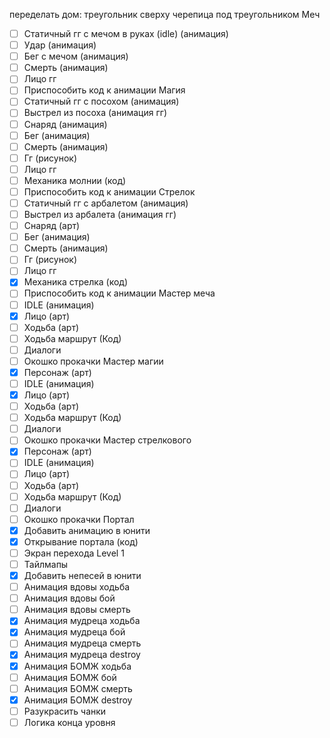 переделать дом:
треугольник сверху
черепица под треугольником
Меч
- [ ] Статичный гг с мечом в руках (idle) (анимация)
- [ ] Удар (анимация)
- [ ] Бег с мечом (анимация)
- [ ] Смерть (анимация)
- [ ] Лицо гг
- [ ] Приспособить код к анимации
Магия
- [ ] Статичный гг с посохом (анимация)
- [ ] Выстрел из посоха (анимация гг)
- [ ] Снаряд (анимация)
- [ ] Бег (анимация)
- [ ] Смерть (анимация)
- [ ] Гг (рисунок)
- [ ] Лицо гг
- [ ] Механика молнии (код)
- [ ] Приспособить код к анимации
Стрелок
- [ ] Статичный гг с арбалетом (анимация)
- [ ] Выстрел из арбалета (анимация гг)
- [ ] Снаряд (арт)
- [ ] Бег (анимация)
- [ ] Смерть (анимация)
- [ ] Гг (рисунок)
- [ ] Лицо гг
- [x] Механика стрелка (код)
- [ ] Приспособить код к анимации
Мастер меча
- [ ] IDLE (анимация)
- [x] Лицо (арт)
- [ ] Ходьба (арт)
- [ ] Ходьба маршрут (Код)
- [ ] Диалоги
- [ ] Окошко прокачки
Мастер магии
- [x] Персонаж (арт)
- [ ] IDLE (анимация)
- [x] Лицо (арт)
- [ ] Ходьба (арт)
- [ ] Ходьба маршрут (Код)
- [ ] Диалоги
- [ ] Окошко прокачки
Мастер стрелкового
- [x] Персонаж (арт)
- [ ] IDLE (анимация)
- [ ] Лицо (арт)
- [ ] Ходьба (арт)
- [ ] Ходьба маршрут (Код)
- [ ] Диалоги
- [ ] Окошко прокачки
Портал
- [x] Добавить анимацию в юнити
- [x] Открывание портала (код)
- [ ] Экран перехода 
Level 1
- [ ] Тайлмапы
- [x] Добавить непесей в юнити
- [ ] Анимация вдовы ходьба
- [ ] Анимация вдовы бой
- [ ] Анимация вдовы смерть
- [x] Анимация мудреца ходьба
- [x] Анимация мудреца бой
- [ ] Анимация мудреца смерть
- [x] Анимация мудреца destroy
- [x] Анимация БОМЖ ходьба
- [ ] Анимация БОМЖ бой
- [ ] Анимация БОМЖ смерть
- [x] Анимация БОМЖ destroy
- [ ] Разукрасить чанки
- [ ] Логика конца уровня
